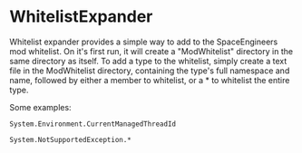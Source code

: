 # WhitelistExpander

Whitelist expander provides a simple way to add to the SpaceEngineers mod whitelist.  On it's first run, it will create a "ModWhitelist" directory in the same directory as itself.
To add a type to the whitelist, simply create a text file in the ModWhitelist directory, containing the type's full namespace and name, followed by either a member to whitelist, or a *
to whitelist the entire type.

Some examples:
```
System.Environment.CurrentManagedThreadId
```
```
System.NotSupportedException.*
```
